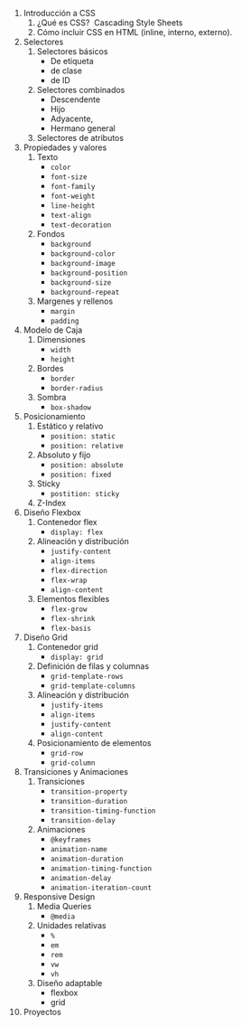 1. Introducción a CSS
	1. ¿Qué es CSS?  Cascading Style Sheets
	2. Cómo incluir CSS en HTML (inline, interno, externo).
2. Selectores
	1. Selectores básicos
		- De etiqueta
		- de clase
		- de ID
	2. Selectores combinados
		- Descendente
		- Hijo
		- Adyacente,
		- Hermano general
	3. Selectores de atributos
3. Propiedades y valores
	1. Texto
		- `color`
		- `font-size`
		- `font-family`
		- `font-weight`
		- `line-height`
		- `text-align`
		- `text-decoration`
	2. Fondos
		- `background`
		- `background-color`
		- `background-image`
		- `background-position`
		- `background-size`
		- `background-repeat`
	3. Margenes y rellenos
		- `margin`
		- `padding`
4. Modelo de Caja
	1. Dimensiones
		- `width`
		- `height`
	2. Bordes
		- `border`
		- `border-radius`
	3. Sombra
		- `box-shadow`
5. Posicionamiento
	1. Estático y relativo
		- `position: static`
		- `position: relative`
	2. Absoluto y fijo
		- `position: absolute`
		- `position: fixed`
	3. Sticky
		- `postition: sticky`
	4. Z-Index
6. Diseño Flexbox
	1. Contenedor flex
		- `display: flex`
	2. Alineación y distribución
		- `justify-content` 
		- `align-items`
		- `flex-direction` 
		- `flex-wrap` 
		- `align-content`
	3. Elementos flexibles
		- `flex-grow`
		- `flex-shrink`
		- `flex-basis`
7. Diseño Grid
	1. Contenedor grid
		- `display: grid`
	2. Definición de filas y columnas
		- `grid-template-rows`
		- `grid-template-columns`
	3. Alineación y distribución
		- `justify-items`
		- `align-items`
		- `justify-content`
		- `align-content`
	4. Posicionamiento de elementos
		- `grid-row`
		- `grid-column`
8. Transiciones y Animaciones
	1. Transiciones
		- `transition-property`
		- `transition-duration`
		- `transition-timing-function`
		- `transition-delay`
	2. Animaciones
		- `@keyframes`
		- `animation-name`
		- `animation-duration`
		- `animation-timing-function`
		- `animation-delay`
		- `animation-iteration-count`
9. Responsive Design
	1. Media Queries
		- `@media`
	2. Unidades relativas
		- `%`
		- `em`
		- `rem`
		- `vw`
		- `vh`
	3. Diseño adaptable
		- flexbox
		- grid
10. Proyectos
